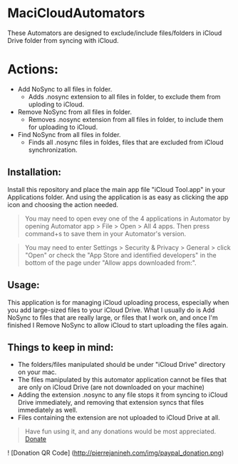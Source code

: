 # MaciCloudAutomators
These Automators are designed to exclude/include files/folders in iCloud Drive folder from syncing with iCloud.

# Actions:
* Add NoSync to all files in folder.
    - Adds .nosync extension to all files in folder, to exclude them from uploding to iCloud.
* Remove NoSync from all files in folder.
    - Removes .nosync extension from all files in folder, to include them for uploading to iCloud.
* Find NoSync from all files in folder.
    - Finds all .nosync files in foldes, files that are excluded from iCloud synchronization.
    
## Installation:
Install this repository and place the main app file "iCloud Tool.app" in your Applications folder.
And using the application is as easy as clicking the app icon and choosing the action needed.

> You may need to open evey one of the 4 applications in Automator by opening Automator app > File > Open > All 4 apps. Then press command+s to save them in your Automator's version.

> You may need to enter Settings > Security & Privacy > General > click "Open" or check the "App Store and identified developers" in the bottom of the page under "Allow apps downloaded from:".

## Usage:
This application is for managing iCloud uploading process, especially when you add large-sized files to your iCloud Drive.
What I usually do is Add NoSync to files that are really large, or files that I work on, and once I'm finished I Remove NoSync to allow iCloud to start uploading the files again.

## Things to keep in mind:
* The folders/files manipulated should be under "iCloud Drive" directory on your mac.
* The files manipulated by this automator application cannot be files that are only on iCloud Drive (are not downloaded on your machine)
* Adding the extension .nosync to any file stops it from syncing to iCloud Drive immediately, and removing that extension syncs that files immediately as well.
* Files containing the extension are not uploaded to iCloud Drive at all.


> Have fun using it, and any donations would be most appreciated. [Donate](https://www.paypal.com/donate?hosted_button_id=DVVUAG77AKXYA)

! [Donation QR Code] (http://pierrejanineh.com/img/paypal_donation.png)
